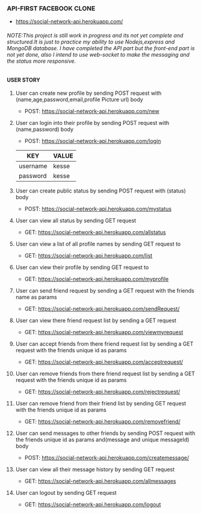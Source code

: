 ###  API-FIRST FACEBOOK CLONE
* https://social-network-api.herokuapp.com/

###### NOTE:This project is still work in progress and its not yet complete and structured.It is just to practice my ability to use Nodejs,express and MongoDB database. I have completed the API part but the front-end part is not yet done, also I intend to use web-socket to make the messaging and the status more responsive.

#### USER STORY

1. User can create new profile by sending POST request with (name,age,password,email,profile Picture url) body
 	* POST: https://social-network-api.herokuapp.com/new
	
2. User can login into their profile by sending POST request with (name,password) body
	* POST: https://social-network-api.herokuapp.com/login
	
	| KEY  	 | VALUE 
	| ------ | -----
	|username| kesse
	|password| kesse
	
3. User can create public status by sending POST request with (status) body
	* POST: https://social-network-api.herokuapp.com/mystatus
4. User can view all status by sending GET request
	* GET: https://social-network-api.herokuapp.com/allstatus
5. User can view a list of all profile names by sending GET request to
	* GET: https://social-network-api.herokuapp.com/list
6. User can view their profile by sending GET request to
	* GET: https://social-network-api.herokuapp.com/myprofile
7. User can send friend request by sending a GET request with the friends name as params
	* GET: https://social-network-api.herokuapp.com/sendRequest/<friend name>
8. User can view there friend request list by sending a GET request
	* GET: https://social-network-api.herokuapp.com/viewmyrequest
9. User can accept friends from there friend request list by sending a GET request with the friends unique id as params
	* GET: https://social-network-api.herokuapp.com/acceptrequest/<friend unique id>
10. User can remove friends from there friend request list by sending a GET request with the friends unique id as params
	* GET: https://social-network-api.herokuapp.com/rejectrequest/<friend unique id>
11. User can remove friend from their friend list by sending GET request with the friends unique id as params
	* GET: https://social-network-api.herokuapp.com/removefriend/<friend unique id>
12. User can send messages to other friends by sending POST request with the friends unique id as params and(message and unique messageId) body
	* POST: https://social-network-api.herokuapp.com/createmessage/<friend unique id>
13. User can view all their message history by sending GET request
	* GET: https://social-network-api.herokuapp.com/allmessages
14. User can logout by sending GET request
	* GET: https://social-network-api.herokuapp.com/logout
